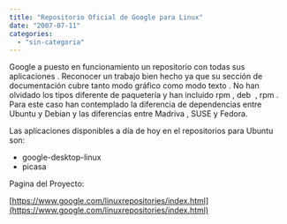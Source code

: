 ```yaml
---
title: "Repositorio Oficial de Google para Linux"
date: "2007-07-11"
categories: 
  - "sin-categoria"
---
```


Google a puesto en funcionamiento un repositorio con todas sus aplicaciones . Reconocer un trabajo bien hecho ya que su sección de documentación cubre tanto modo gráfico como modo texto . No han olvidado los tipos diferente de paquetería y han incluido rpm , deb  , rpm . Para este caso han contemplado la diferencia de dependencias entre Ubuntu y Debian y las diferencias entre Madriva , SUSE y Fedora.

Las aplicaciones disponibles a día de hoy en el repositorios para Ubuntu son:

- google-desktop-linux
- picasa

Pagina del Proyecto:

[https://www.google.com/linuxrepositories/index.html](https://www.google.com/linuxrepositories/index.html)
